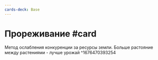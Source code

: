 ```yaml
---
cards-deck: Base
---
```


# Прореживание #card 
Метод ослабления конкуренции за ресурсы земли. Больше растояние между растениями - лучше урожай
^1676470393254
